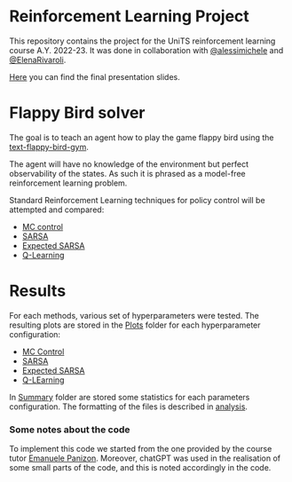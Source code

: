# Reinforcement Learning Project
This repository contains the project for the UniTS reinforcement learning course A.Y. 2022-23. 
It was done in collaboration with [@alessimichele](https://github.com/alessimichele) and [@ElenaRivaroli](https://github.com/ElenaRivaroli).

[Here](...) you can find the final presentation slides.

# Flappy Bird solver
The goal is to teach an agent how to play the game flappy bird using the [text-flappy-bird-gym](https://gitlab-research.centralesupelec.fr/stergios.christodoulidis/text-flappy-bird-gym/-/tree/master).

The agent will have no knowledge of the environment but perfect observability of the states. As such it is phrased as a model-free reinforcement learning problem. 

Standard Reinforcement Learning techniques for policy control will be attempted and compared:
- [MC control](/MC_Control.ipynb)
- [SARSA](/SARSA.ipynb)
- [Expected SARSA](/E_SARSA.ipynb)
- [Q-Learning](/Q.ipynb)

# Results

For each methods, various set of hyperparameters were tested.
The resulting plots are stored in the [Plots](/Results/Plots/) folder for each hyperparameter configuration:
-   [MC Control](/Results/Plots/MC_plots)
-   [SARSA](/Results/Plots/SARSA_plots)
-   [Expected SARSA](/Results/Plots/Exp_SARSA_plots)
-   [Q-LEarning](/Results/Plots/Q_plots)

In [Summary](/Results/Summary/) folder are stored some statistics for each parameters configuration. The formatting of the files is described in [analysis](analysis.ipynb).

### Some notes about the code
To implement this code we started from the one provided by the course tutor [Emanuele Panizon](https://www.ictp.it/member/emanuele-panizon). Moreover, chatGPT was used in the realisation of some small parts of the code, and this is noted accordingly in the code. 




